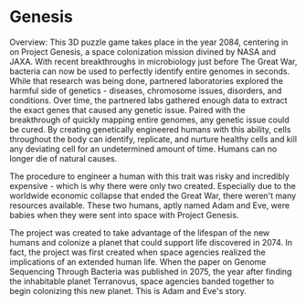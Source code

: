 # Genesis

Overview:
This 3D puzzle game takes place in the year 2084, centering in on Project Genesis, a space colonization mission divined by NASA 
and JAXA. With recent breakthroughs in microbiology just before The Great War, bacteria can now be used to perfectly identify 
entire genomes in seconds. While that research was being done, partnered laboratories explored the harmful side of genetics - 
diseases, chromosome issues, disorders, and conditions. Over time, the partnered labs gathered enough data to extract the 
exact genes that caused any genetic issue. Paired with the breakthrough of quickly mapping entire genomes, any genetic issue 
could be cured. By creating genetically engineered humans with this ability, cells throughout the body can identify, replicate, 
and nurture healthy cells and kill any deviating cell for an undetermined amount of time. Humans can no longer die of natural causes. 

The procedure to engineer a human with this trait was risky and incredibly expensive - which is why there were only two created.
Especially due to the worldwide economic collapse that ended the Great War, there weren't many resources available.
These two humans, aptly named Adam and Eve, were babies when they were sent into space with Project Genesis. 

The project was created to take advantage of the lifespan of the new humans and colonize a planet that could support life 
discovered in 2074. In fact, the project was first created when space agencies realized the implications of an extended human 
life. When the paper on Genome Sequencing Through Bacteria was published in 2075, the year after finding the inhabitable 
planet Terranovus, space agencies banded together to begin colonizing this new planet. This is Adam and Eve's story.
